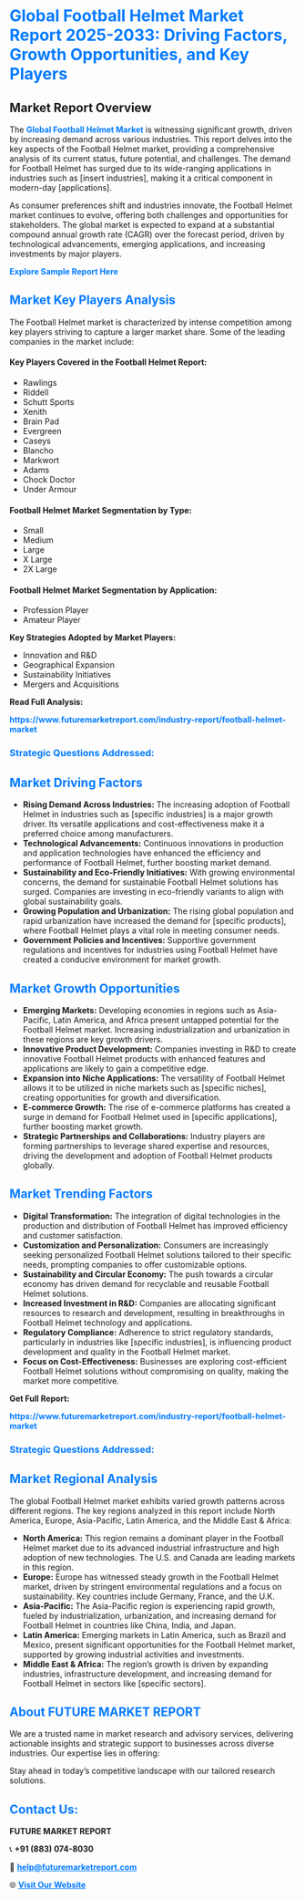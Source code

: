 <h1 style="color: #007BFF;">Global Football Helmet Market Report 2025-2033: Driving Factors, Growth Opportunities, and Key Players</h1>

<section id="overview">
<h2>Market Report Overview</h2>
<p>The <a href="https://www.futuremarketreport.com/industry-report/football-helmet-market" style="color: #007BFF; text-decoration: none;"><strong>Global Football Helmet Market</strong></a> is witnessing significant growth, driven by increasing demand across various industries. This report delves into the key aspects of the Football Helmet market, providing a comprehensive analysis of its current status, future potential, and challenges. The demand for Football Helmet has surged due to its wide-ranging applications in industries such as [insert industries], making it a critical component in modern-day [applications].</p>
<p>As consumer preferences shift and industries innovate, the Football Helmet market continues to evolve, offering both challenges and opportunities for stakeholders. The global market is expected to expand at a substantial compound annual growth rate (CAGR) over the forecast period, driven by technological advancements, emerging applications, and increasing investments by major players.</p>
</section>

<section id="overview">
<p><a href="https://www.futuremarketreport.com/request-sample/reportId=84992" style="color: #007BFF; text-decoration: none;"><strong>Explore Sample Report Here</strong></a></p>
</section>

<section id="key-players">
<h2 style="color: #007BFF;">Market Key Players Analysis</h2>
<p>The Football Helmet market is characterized by intense competition among key players striving to capture a larger market share. Some of the leading companies in the market include:</p>
<h4>Key Players Covered in the Football Helmet Report:</h4>
<ul><li>Rawlings</li><li>Riddell</li><li>Schutt Sports</li><li>Xenith</li><li>Brain Pad</li><li>Evergreen</li><li>Caseys</li><li>Blancho</li><li>Markwort</li><li>Adams</li><li>Chock Doctor</li><li>Under Armour</li></ul>
<h4>Football Helmet Market Segmentation by Type:</h4>
<ul><li>Small</li><li>Medium</li><li>Large</li><li>X Large</li><li>2X Large</li></ul>

<h4>Football Helmet Market Segmentation by Application:</h4>
<ul><li>Profession Player</li><li>Amateur Player</li></ul>
<p><strong>Key Strategies Adopted by Market Players:</strong></p>
<ul>
<li>Innovation and R&D</li>
<li>Geographical Expansion</li>
<li>Sustainability Initiatives</li>
<li>Mergers and Acquisitions</li>
</ul>
</section>

<section>
<p><strong>Read Full Analysis: </strong></p><a href="https://www.futuremarketreport.com/industry-report/football-helmet-market" style="color: #007BFF; text-decoration: none;"><strong>https://www.futuremarketreport.com/industry-report/football-helmet-market</strong></a>
<h3 style="color: #007BFF;">Strategic Questions Addressed:</h3>
</section>

<section id="driving-factors">
<h2 style="color: #007BFF;">Market Driving Factors</h2>
<ul>
<li><strong>Rising Demand Across Industries:</strong> The increasing adoption of Football Helmet in industries such as [specific industries] is a major growth driver. Its versatile applications and cost-effectiveness make it a preferred choice among manufacturers.</li>
<li><strong>Technological Advancements:</strong> Continuous innovations in production and application technologies have enhanced the efficiency and performance of Football Helmet, further boosting market demand.</li>
<li><strong>Sustainability and Eco-Friendly Initiatives:</strong> With growing environmental concerns, the demand for sustainable Football Helmet solutions has surged. Companies are investing in eco-friendly variants to align with global sustainability goals.</li>
<li><strong>Growing Population and Urbanization:</strong> The rising global population and rapid urbanization have increased the demand for [specific products], where Football Helmet plays a vital role in meeting consumer needs.</li>
<li><strong>Government Policies and Incentives:</strong> Supportive government regulations and incentives for industries using Football Helmet have created a conducive environment for market growth.</li>
</ul>
</section>

<section id="growth-opportunities">
<h2 style="color: #007BFF;">Market Growth Opportunities</h2>
<ul>
<li><strong>Emerging Markets:</strong> Developing economies in regions such as Asia-Pacific, Latin America, and Africa present untapped potential for the Football Helmet market. Increasing industrialization and urbanization in these regions are key growth drivers.</li>
<li><strong>Innovative Product Development:</strong> Companies investing in R&D to create innovative Football Helmet products with enhanced features and applications are likely to gain a competitive edge.</li>
<li><strong>Expansion into Niche Applications:</strong> The versatility of Football Helmet allows it to be utilized in niche markets such as [specific niches], creating opportunities for growth and diversification.</li>
<li><strong>E-commerce Growth:</strong> The rise of e-commerce platforms has created a surge in demand for Football Helmet used in [specific applications], further boosting market growth.</li>
<li><strong>Strategic Partnerships and Collaborations:</strong> Industry players are forming partnerships to leverage shared expertise and resources, driving the development and adoption of Football Helmet products globally.</li>
</ul>
</section>

<section id="trending-factors">
<h2 style="color: #007BFF;">Market Trending Factors</h2>
<ul>
<li><strong>Digital Transformation:</strong> The integration of digital technologies in the production and distribution of Football Helmet has improved efficiency and customer satisfaction.</li>
<li><strong>Customization and Personalization:</strong> Consumers are increasingly seeking personalized Football Helmet solutions tailored to their specific needs, prompting companies to offer customizable options.</li>
<li><strong>Sustainability and Circular Economy:</strong> The push towards a circular economy has driven demand for recyclable and reusable Football Helmet solutions.</li>
<li><strong>Increased Investment in R&D:</strong> Companies are allocating significant resources to research and development, resulting in breakthroughs in Football Helmet technology and applications.</li>
<li><strong>Regulatory Compliance:</strong> Adherence to strict regulatory standards, particularly in industries like [specific industries], is influencing product development and quality in the Football Helmet market.</li>
<li><strong>Focus on Cost-Effectiveness:</strong> Businesses are exploring cost-efficient Football Helmet solutions without compromising on quality, making the market more competitive.</li>
</ul>
</section>

<section>
<p><strong>Get Full Report: </strong></p><a href="https://www.futuremarketreport.com/industry-report/football-helmet-market" style="color: #007BFF; text-decoration: none;"><strong>https://www.futuremarketreport.com/industry-report/football-helmet-market</strong></a>
<h3 style="color: #007BFF;">Strategic Questions Addressed:</h3>
</section>


<section id="regional-analysis">
<h2 style="color: #007BFF;">Market Regional Analysis</h2>
<p>The global Football Helmet market exhibits varied growth patterns across different regions. The key regions analyzed in this report include North America, Europe, Asia-Pacific, Latin America, and the Middle East & Africa:</p>
<ul>
<li><strong>North America:</strong> This region remains a dominant player in the Football Helmet market due to its advanced industrial infrastructure and high adoption of new technologies. The U.S. and Canada are leading markets in this region.</li>
<li><strong>Europe:</strong> Europe has witnessed steady growth in the Football Helmet market, driven by stringent environmental regulations and a focus on sustainability. Key countries include Germany, France, and the U.K.</li>
<li><strong>Asia-Pacific:</strong> The Asia-Pacific region is experiencing rapid growth, fueled by industrialization, urbanization, and increasing demand for Football Helmet in countries like China, India, and Japan.</li>
<li><strong>Latin America:</strong> Emerging markets in Latin America, such as Brazil and Mexico, present significant opportunities for the Football Helmet market, supported by growing industrial activities and investments.</li>
<li><strong>Middle East & Africa:</strong> The region’s growth is driven by expanding industries, infrastructure development, and increasing demand for Football Helmet in sectors like [specific sectors].</li>
</ul>
</section>

<footer>
<h2 style="color: #007BFF;">About FUTURE MARKET REPORT</h2>
<p>We are a trusted name in market research and advisory services, delivering actionable insights and strategic support to businesses across diverse industries. Our expertise lies in offering:</p>

<p>Stay ahead in today’s competitive landscape with our tailored research solutions.</p>

<h2 style="color: #007BFF;">Contact Us:</h2>
<p><strong>FUTURE MARKET REPORT</strong></p>
<p>📞 <strong>+91 (883) 074-8030</strong></p>
<p>📧 <strong><a href="mailto:help@futuremarketreport.com" style="color: #007BFF;">help@futuremarketreport.com</a></strong></p>
<p>🌐 <strong><a href="https://www.futuremarketreport.com/" style="color: #007BFF;">Visit Our Website</a></strong></p>
</footer>